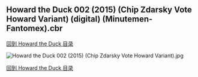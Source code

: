 ## Howard the Duck 002 (2015) (Chip Zdarsky Vote Howard Variant) (digital) (Minutemen-Fantomex).cbr


[回到 Howard the Duck 目录](https://github.com/alicewish/markdown/blob/master/series/Howard-Duck.md)


![Howard the Duck 002 (2015) (Chip Zdarsky Vote Howard Variant).jpg](https://wx1.sinaimg.cn/large/6a9fdecaly1fr0uqkvnjlj21kw2ede82.jpg)

[回到 Howard the Duck 目录](https://github.com/alicewish/markdown/blob/master/series/Howard-Duck.md)

